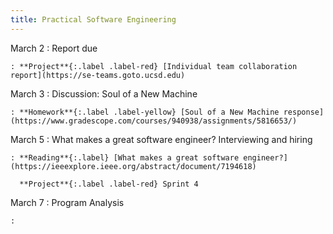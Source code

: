 ```yaml
---
title: Practical Software Engineering
---
```


March 2
: Report due

    : **Project**{:.label .label-red} [Individual team collaboration report](https://se-teams.goto.ucsd.edu)

March 3
: Discussion: Soul of a New Machine

    : **Homework**{:.label .label-yellow} [Soul of a New Machine response](https://www.gradescope.com/courses/940938/assignments/5816653/)

March 5
: What makes a great software engineer? Interviewing and hiring

    : **Reading**{:.label} [What makes a great software engineer?](https://ieeexplore.ieee.org/abstract/document/7194618)

      **Project**{:.label .label-red} Sprint 4

March 7
: Program Analysis

    :
